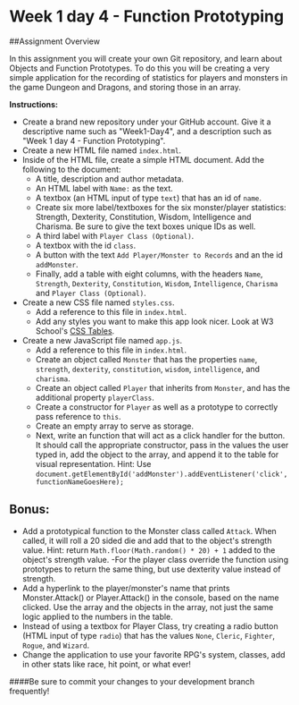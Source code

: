 # Week 1 day 4 - Function Prototyping
##Assignment Overview

In this assignment you will create your own Git repository, and learn about Objects and Function Prototypes. To do this you will be creating a very simple application for the recording of statistics for players and monsters in the game Dungeon and Dragons, and storing those in an array. 

**Instructions:**

- Create a brand new repository under your GitHub account. Give it a descriptive name such as "Week1-Day4", and a description such as "Week 1 day 4 - Function Prototyping".
- Create a new HTML file named `index.html`.
- Inside of the HTML file, create a simple HTML document. Add the following to the document:
    * A title, description and author metadata.
    * An HTML label with `Name:` as the text.
    * A textbox (an HTML input of type `text`) that has an id of `name`. 
    * Create six more label/textboxes for the six monster/player statistics: Strength, Dexterity, Constitution, Wisdom, Intelligence and Charisma. Be sure to give the text boxes unique IDs as well.
    * A third label with `Player Class (Optional)`.
    * A textbox with the id `class`.
    * A button with the text `Add Player/Monster to Records` and an the id `addMonster`.
    * Finally, add a table with eight columns, with the headers `Name`, `Strength`, `Dexterity`, `Constitution`, `Wisdom`, `Intelligence`, `Charisma` and `Player Class (Optional)`.
- Create a new CSS file named `styles.css`.
    * Add a reference to this file in `index.html`.
    * Add any styles you want to make this app look nicer. Look at W3 School's [CSS Tables](http://www.w3schools.com/css/css_table.asp). 
- Create a new JavaScript file named `app.js`.
    * Add a reference to this file in `index.html`.
    * Create an object called `Monster` that has the properties `name`, `strength`, `dexterity`, `constitution`, `wisdom`, `intelligence`, and `charisma`.
    * Create an object called `Player` that inherits from `Monster`, and has the additional property `playerClass`.
    * Create a constructor for `Player` as well as a prototype to correctly pass reference to `this`.
    * Create an empty array to serve as storage.
    * Next, write an function that will act as a click handler for the button. It should call the appropriate constructor, pass in the values the user typed in, add the object to the array, and append it to the table for visual representation. Hint: Use `document.getElementById('addMonster').addEventListener('click', functionNameGoesHere);`

## Bonus:

- Add a prototypical function to the Monster class called `Attack`. When called, it will roll a 20 sided die and add that to the object's strength value. Hint: return `Math.floor(Math.random() * 20) + 1` added to the object's strength value. 
    -For the player class override the function using prototypes to return the same thing, but use dexterity value instead of strength.
- Add a hyperlink to the player/monster's name that prints Monster.Attack() or Player.Attack() in the console, based on the name clicked. Use the array and the objects in the array, not just the same logic applied to the numbers in the table.
- Instead of using a textbox for Player Class, try creating a radio button (HTML input of type `radio`) that has the values `None`, `Cleric`, `Fighter`, `Rogue`, and `Wizard`. 
- Change the application to use your favorite RPG's system, classes, add in other stats like race, hit point, or what ever!
  
####Be sure to commit your changes to your development branch frequently!